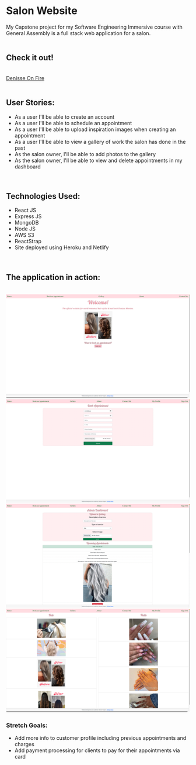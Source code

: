 <h1>Salon Website</h1>
My Capstone project for my Software Engineering Immersive course with General Assembly is a full stack web application for a salon.
<br><br>
<h2>Check it out!</h2>
<br>
<a href="https://www.denisseonfire.com"> Denisse On Fire </a>
<br><br>
<h2>User Stories:</h2>
<ul>
    <li>As a user I'll be able to create an account</li>
    <li>As a user I'll be able to schedule an appointment</li>
    <li>As a user I'll be able to upload inspiration images when creating an appointment</li>
    <li>As a user I'll be able to view a gallery of work the salon has done in the past</li>
    <li>As the salon owner, I'll be able to add photos to the gallery</li>
    <li>As the salon owner, I'll be able to view and delete appointments in my dashboard</li>
</ul>
<br>
<h2>Technologies Used:</h2>
<ul>
    <li>React JS</li>
    <li>Express JS</li>
    <li>MongoDB</li>
    <li>Node JS</li>
    <li>AWS S3</li>
    <li>ReactStrap</li>
    <li>Site deployed using Heroku and Netlify</li>
</ul>
<br>
<h2>The application in action:</h2>
<br>
<img src="resources/SS1.png">
<img src="resources/SS2.png">
<img src="resources/SS3.png">
<img src="resources/SS4.png">
<br>
<h3>Stretch Goals:</h3>
<ul>
    <li>Add more info to customer profile including previous appointments and charges</li>
    <li>Add payment processing for clients to pay for their appointments via card</li>
</ul>